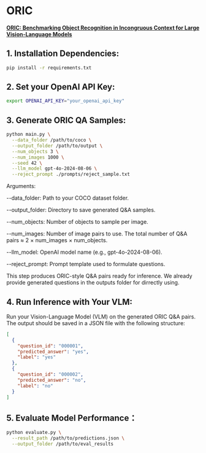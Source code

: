 # ORIC
[**ORIC: Benchmarking Object Recognition in Incongruous Context for Large Vision-Language Models**](https://arxiv.org/abs/2509.15695) 


## 1. Installation Dependencies:
```bash
pip install -r requirements.txt
```

## 2. Set your OpenAI API Key:
```bash
export OPENAI_API_KEY="your_openai_api_key"
```

## 3. Generate ORIC QA Samples:
```bash
python main.py \
  --data_folder /path/to/coco \
  --output_folder /path/to/output \
  --num_objects 3 \
  --num_images 1000 \
  --seed 42 \
  --llm_model gpt-4o-2024-08-06 \
  --reject_prompt ./prompts/reject_sample.txt
```

Arguments:

--data_folder: Path to your COCO dataset folder.

--output_folder: Directory to save generated Q&A samples.

--num_objects: Number of objects to sample per image.

--num_images: Number of image pairs to use. The total number of Q&A pairs ≈ 2 × num_images × num_objects.

--llm_model: OpenAI model name (e.g., gpt-4o-2024-08-06).

--reject_prompt: Prompt template used to formulate questions.

This step produces ORIC-style Q&A pairs ready for inference. We already provide generated questions in the outputs folder for dirrectly using.


## 4. Run Inference with Your VLM:

Run your Vision-Language Model (VLM) on the generated ORIC Q&A pairs. The output should be saved in a JSON file with the following structure:

```json
[
  {
    "question_id": "000001",
    "predicted_answer": "yes",
    "label": "yes"
  },
  {
    "question_id": "000002",
    "predicted_answer": "no",
    "label": "no"
  }
]
```

## 5. Evaluate Model Performance：
```bash
python evaluate.py \
  --result_path /path/to/predictions.json \
  --output_folder /path/to/eval_results
```
